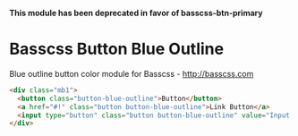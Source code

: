 **This module has been deprecated in favor of basscss-btn-primary**

# Basscss Button Blue Outline

Blue outline button color module for Basscss - http://basscss.com

```html
<div class="mb1">
  <button class="button-blue-outline">Button</button>
  <a href="#!" class="button button-blue-outline">Link Button</a>
  <input type="button" class="button button-blue-outline" value="Input Button">
</div>
```
